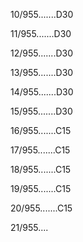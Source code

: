 10/955.......D30 


11/955.......D30 


12/955.......D30 


13/955.......D30 


14/955.......D30 


15/955.......D30 


16/955.......C15 


17/955.......C15 


18/955.......C15 


19/955.......C15 


20/955.......C15 


21/955.... 


